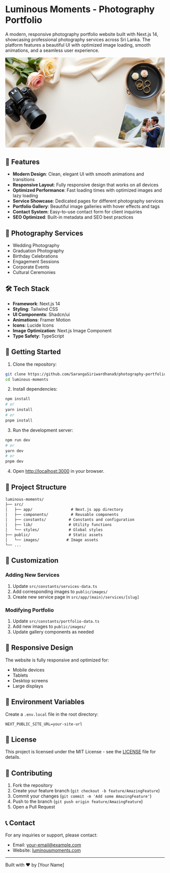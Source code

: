 # Luminous Moments - Photography Portfolio

A modern, responsive photography portfolio website built with Next.js 14, showcasing professional photography services across Sri Lanka. The platform features a beautiful UI with optimized image loading, smooth animations, and a seamless user experience.

![Luminous Moments](public/images/hero-bg1.jpg)

## 🌟 Features

- **Modern Design**: Clean, elegant UI with smooth animations and transitions
- **Responsive Layout**: Fully responsive design that works on all devices
- **Optimized Performance**: Fast loading times with optimized images and lazy loading
- **Service Showcase**: Dedicated pages for different photography services
- **Portfolio Gallery**: Beautiful image galleries with hover effects and tags
- **Contact System**: Easy-to-use contact form for client inquiries
- **SEO Optimized**: Built-in metadata and SEO best practices

## 📸 Photography Services

- Wedding Photography
- Graduation Photography
- Birthday Celebrations
- Engagement Sessions
- Corporate Events
- Cultural Ceremonies

## 🛠️ Tech Stack

- **Framework**: Next.js 14
- **Styling**: Tailwind CSS
- **UI Components**: Shadcn/ui
- **Animations**: Framer Motion
- **Icons**: Lucide Icons
- **Image Optimization**: Next.js Image Component
- **Type Safety**: TypeScript

## 🚀 Getting Started

1. Clone the repository:
```bash
git clone https://github.com/SarangaSiriwardhana9/photography-portfolio.git
cd luminous-moments
```

2. Install dependencies:
```bash
npm install
# or
yarn install
# or
pnpm install
```

3. Run the development server:
```bash
npm run dev
# or
yarn dev
# or
pnpm dev
```

4. Open [http://localhost:3000](http://localhost:3000) in your browser.

## 📁 Project Structure

```
luminous-moments/
├── src/
│   ├── app/                 # Next.js app directory
│   ├── components/          # Reusable components
│   ├── constants/          # Constants and configuration
│   ├── lib/                # Utility functions
│   └── styles/             # Global styles
├── public/                 # Static assets
│   └── images/            # Image assets
└── ...
```

## 🎨 Customization

### Adding New Services
1. Update `src/constants/services-data.ts`
2. Add corresponding images to `public/images/`
3. Create new service page in `src/app/(main)/services/[slug]`

### Modifying Portfolio
1. Update `src/constants/portfolio-data.ts`
2. Add new images to `public/images/`
3. Update gallery components as needed

## 📱 Responsive Design

The website is fully responsive and optimized for:
- Mobile devices
- Tablets
- Desktop screens
- Large displays

## 🔧 Environment Variables

Create a `.env.local` file in the root directory:

```env
NEXT_PUBLIC_SITE_URL=your-site-url
```

## 📄 License

This project is licensed under the MIT License - see the [LICENSE](LICENSE) file for details.

## 👥 Contributing

1. Fork the repository
2. Create your feature branch (`git checkout -b feature/AmazingFeature`)
3. Commit your changes (`git commit -m 'Add some AmazingFeature'`)
4. Push to the branch (`git push origin feature/AmazingFeature`)
5. Open a Pull Request

## 📞 Contact

For any inquiries or support, please contact:
- Email: your-email@example.com
- Website: [luminousmoments.com](https://luminousmoments.com)

---

Built with ❤️ by [Your Name]
